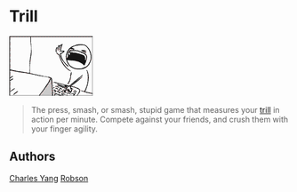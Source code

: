 # Trill

![Trill](src/static/trill.gif)

> The press, smash, or smash, stupid game that measures your [trill](https://en.wikipedia.org/wiki/Trill_(music)) in action per minute. Compete against your friends, and crush them with your finger agility.

## Authors
[Charles Yang](https://github.com/snwfog)
[Robson](https://github.com/rz-robson)